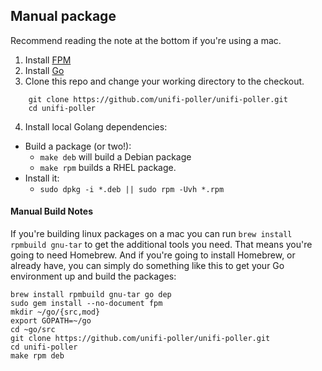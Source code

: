 ## Manual package

Recommend reading the note at the bottom if you're using a mac.

1. Install [FPM](https://fpm.readthedocs.io/en/latest/installing.html)
2. Install [Go](https://golang.org/doc/install)
3. Clone this repo and change your working directory to the checkout.
```
    git clone https://github.com/unifi-poller/unifi-poller.git
    cd unifi-poller
```
4. Install local Golang dependencies:
  - Build a package (or two!):
    + `make deb` will build a Debian package
    + `make rpm` builds a RHEL package.
  - Install it:
    + `sudo dpkg -i *.deb || sudo rpm -Uvh *.rpm`

#### Manual Build Notes

If you're building linux packages on a mac you can run `brew install rpmbuild gnu-tar` to get the additional tools you need. That means you're going to need Homebrew. And if you're going to install Homebrew, or already have, you can simply do something like this to get your Go environment up and build the packages:
```
brew install rpmbuild gnu-tar go dep
sudo gem install --no-document fpm
mkdir ~/go/{src,mod}
export GOPATH=~/go
cd ~go/src
git clone https://github.com/unifi-poller/unifi-poller.git
cd unifi-poller
make rpm deb
 ```
